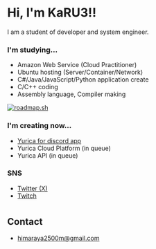 # Hi, I'm KaRU3!!

I am a student of developer and system engineer.<br>

### I'm studying...
- Amazon Web Service (Cloud Practitioner)
- Ubuntu hosting (Server/Container/Network)
- C#/Java/JavaScript/Python application create
- C/C++ coding
- Assembly language, Compiler making

[![roadmap.sh](https://roadmap.sh/card/tall/66957c0a7635012c86843f73?variant=dark)](https://roadmap.sh)

### I'm creating now...
- [Yurica for discord app](https://github.com/donverse-net/YuricaClient-for-discord)
- Yurica Cloud Platform (in queue)
- Yurica API (in queue)

### SNS
- [Twitter (X)](https://x.com/KaRU3_dev)
- [Twitch](https://twitch.tv/karu3_dev)

#

## Contact
- himaraya2500m@gmail.com
